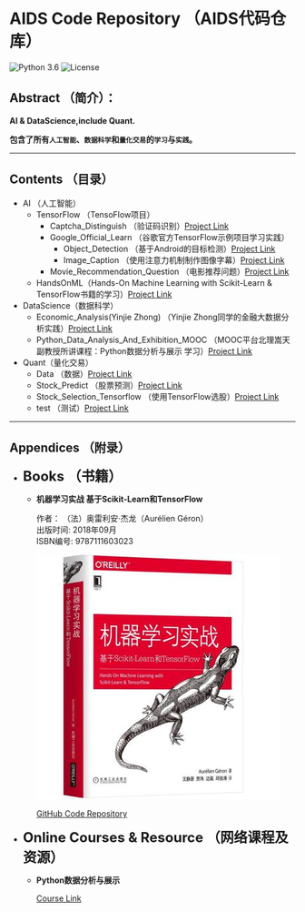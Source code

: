 # AIDS Code Repository （AIDS代码仓库）
![Python 3.6](https://img.shields.io/badge/Python-3.6-blue.svg)
![License](https://img.shields.io/badge/Code%20License-MIT-red.svg)

## Abstract （简介）：

**AI &amp; DataScience,include Quant.**

**包含了所有`人工智能`、`数据科学`和`量化交易`的`学习`与`实践`。**

***
## Contents （目录）
* AI （人工智能）  
    * TensorFlow （TensoFlow项目）  
        * Captcha_Distinguish （验证码识别）[Project Link](https://github.com/jklf5/AIDS/tree/master/AI/Tensorflow/Captcha_Distinguish "Captcha_Distinguish （验证码识别）")  
        * Google_Official_Learn （谷歌官方TensorFlow示例项目学习实践）  
            * Object_Detection （基于Android的目标检测）[Project Link](https://github.com/jklf5/AIDS/tree/master/AI/Tensorflow/Google_Official_Learn/Object_Detection "Object_Detection （基于Android的目标检测）")   
            * Image_Caption （使用注意力机制制作图像字幕）[Project Link](https://github.com/jklf5/AIDS/tree/master/AI/Tensorflow/Google_Official_Learn/Image_Caption "Image_Caption （使用注意力机制制作图像字幕）")  
        * Movie_Recommendation_Question （电影推荐问题）[Project Link](https://github.com/jklf5/AIDS/tree/master/AI/Tensorflow/Movie_Recommendation_Question "Movie_Recommendation_Question （电影推荐问题）")  
    * HandsOnML（Hands-On Machine Learning with Scikit-Learn & TensorFlow书籍的学习）[Project Link](https://github.com/jklf5/AIDS/tree/master/AI/HandsOnML "HandsOnML（Hands-On Machine Learning with Scikit-Learn & TensorFlow书籍的学习）")  
* DataScience（数据科学）  
    * Economic_Analysis(Yinjie Zhong) （Yinjie Zhong同学的金融大数据分析实践）[Project Link](https://github.com/jklf5/AIDS/tree/master/DataScience/Economic_Analysis(Yinjie%20Zhong) "Economic_Analysis(Yinjie Zhong) （Yinjie Zhong同学的金融大数据分析实践）")  
    * Python_Data_Analysis_And_Exhibition_MOOC （MOOC平台北理嵩天副教授所讲课程：Python数据分析与展示 学习）[Project Link](https://github.com/jklf5/AIDS/tree/master/DataScience/Python_Data_Analysis_And_Exhibition_MOOC "Python_Data_Analysis_And_Exhibition_MOOC （MOOC平台北理嵩天副教授所讲课程：Python数据分析与展示 学习）")  
* Quant（量化交易）  
    * Data （数据）[Project Link](https://github.com/jklf5/AIDS/tree/master/Quant/Data "Data （数据）")  
    * Stock_Predict （股票预测）[Project Link](https://github.com/jklf5/AIDS/tree/master/Quant/Stock_Predict "Stock_Predict （股票预测）")  
    * Stock_Selection_Tensorflow （使用TensorFlow选股）[Project Link](https://github.com/jklf5/AIDS/tree/master/Quant/Stock_Selection_Tensorflow "Stock_Selection_Tensorflow （使用TensorFlow选股）")  
    * test （测试）[Project Link](https://github.com/jklf5/AIDS/tree/master/Quant/test "test （测试）")

***

## Appendices （附录）
* <font size=5>**Books （书籍）**</font>

    * **机器学习实战 基于Scikit-Learn和TensorFlow**

        作者： （法）奥雷利安·杰龙（Aurélien Géron）  
        出版时间: 2018年09月  
        ISBN编号: 9787111603023

        ![Alt text](https://github.com/jklf5/AIDS/blob/master/AI/HandsOnML/HandOnML.jpg)

        [GitHub Code Repository](https://github.com/ageron/handson-ml2 "机器学习实战 基于Scikit-Learn和TensorFlow的代码仓库")

* <font size=5>**Online Courses & Resource （网络课程及资源）**</font>
    * **Python数据分析与展示**

        [Course Link](https://www.icourse163.org/course/BIT-1001870002 "Python数据分析与展示网络课程链接")